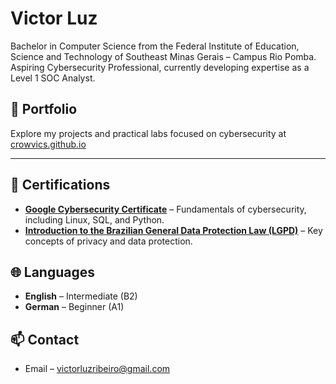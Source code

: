 <h1>Victor Luz</h1>

<p>
  Bachelor in Computer Science from the Federal Institute of Education, Science and Technology of Southeast Minas Gerais – Campus Rio Pomba.<br/>
  Aspiring Cybersecurity Professional, currently developing expertise as a Level 1 SOC Analyst.
</p>

<h2>🔐 Portfolio</h2> <p> Explore my projects and practical labs focused on cybersecurity at <a href="https://crowvics.github.io/index.html" target="_blank">crowvics.github.io</a> </p>

<hr/>

<h2>📜 Certifications</h2>
<ul>
  <li>
    <strong><a href="https://crowvics.github.io/certifications/Google_cybersecurity.pdf" target="_blank">Google Cybersecurity Certificate</a></strong> – Fundamentals of cybersecurity, including Linux, SQL, and Python.
  </li>
  <li>
    <strong><a href="https://crowvics.github.io/certifications/Enap_LGPD.pdf" target="_blank">Introduction to the Brazilian General Data Protection Law (LGPD)</a></strong> – Key concepts of privacy and data protection.
  </li>
</ul>

<h2>🌐 Languages</h2>
<ul>
  <li><strong>English</strong> – Intermediate (B2)</li>
  <li><strong>German</strong> – Beginner (A1)</li>
</ul>

<h2>📫 Contact</h2>
<ul>
  <li>Email – <a href="mailto:victorluzribeiro@gmail.com">victorluzribeiro@gmail.com</a></li>
</ul>
